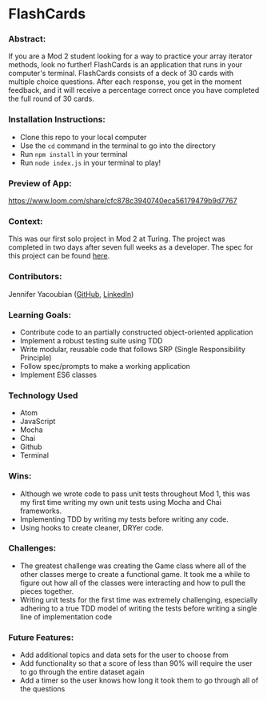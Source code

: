 # FlashCards

### Abstract:
If you are a Mod 2 student looking for a way to practice your array iterator methods, look no further! FlashCards is an application that runs in your computer's terminal. FlashCards consists of a deck of 30 cards with multiple choice questions. After each response, you get in the moment feedback, and it will receive a percentage correct once you have completed the full round of 30 cards.

### Installation Instructions:
- Clone this repo to your local computer
- Use the `cd` command in the terminal to go into the directory
- Run `npm install` in your terminal
- Run `node index.js` in your terminal to play!

### Preview of App:
https://www.loom.com/share/cfc878c3940740eca56179479b9d7767

### Context:
This was our first solo project in Mod 2 at Turing. The project was completed in two days after seven full weeks as a developer. The spec for this project can be found [here](https://frontend.turing.edu/projects/flash-cards.html).

### Contributors:
Jennifer Yacoubian ([GitHub](https://github.com/jmyacobn), [LinkedIn](https://www.linkedin.com/in/jennifer-yacoubian/))

### Learning Goals:
- Contribute code to an partially constructed object-oriented application
- Implement a robust testing suite using TDD
- Write modular, reusable code that follows SRP (Single Responsibility Principle)
- Follow spec/prompts to make a working application
- Implement ES6 classes

### Technology Used
- Atom
- JavaScript
- Mocha
- Chai
- Github
- Terminal

### Wins:
- Although we wrote code to pass unit tests throughout Mod 1, this was my first time writing my own unit tests using Mocha and Chai frameworks.
- Implementing TDD by writing my tests before writing any code.
- Using hooks to create cleaner, DRYer code.

### Challenges:
- The greatest challenge was creating the Game class where all of the other classes merge to create a functional game. It took me a while to figure out how all of the classes were interacting and how to pull the pieces together.
- Writing unit tests for the first time was extremely challenging, especially adhering to a true TDD model of writing the tests before writing a single line of implementation code

### Future Features:
- Add additional topics and data sets for the user to choose from
- Add functionality so that a score of less than 90% will require the user to go through the entire dataset again
- Add a timer so the user knows how long it took them to go through all of the questions

